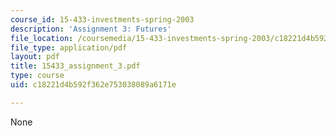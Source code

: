 ```yaml
---
course_id: 15-433-investments-spring-2003
description: 'Assignment 3: Futures'
file_location: /coursemedia/15-433-investments-spring-2003/c18221d4b592f362e753038089a6171e_15433_assignment_3.pdf
file_type: application/pdf
layout: pdf
title: 15433_assignment_3.pdf
type: course
uid: c18221d4b592f362e753038089a6171e

---
```

None